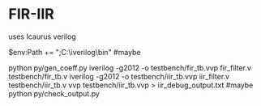 # FIR-IIR

uses Icaurus verilog

$env:Path += ";C:\iverilog\bin"                     #maybe

python py/gen_coeff.py
iverilog -g2012 -o testbench/fir_tb.vvp fir_filter.v testbench/fir_tb.v
iverilog -g2012 -o testbench/iir_tb.vvp iir_filter.v testbench/iir_tb.v
vvp testbench/iir_tb.vvp > iir_debug_output.txt     #maybe
python py/check_output.py